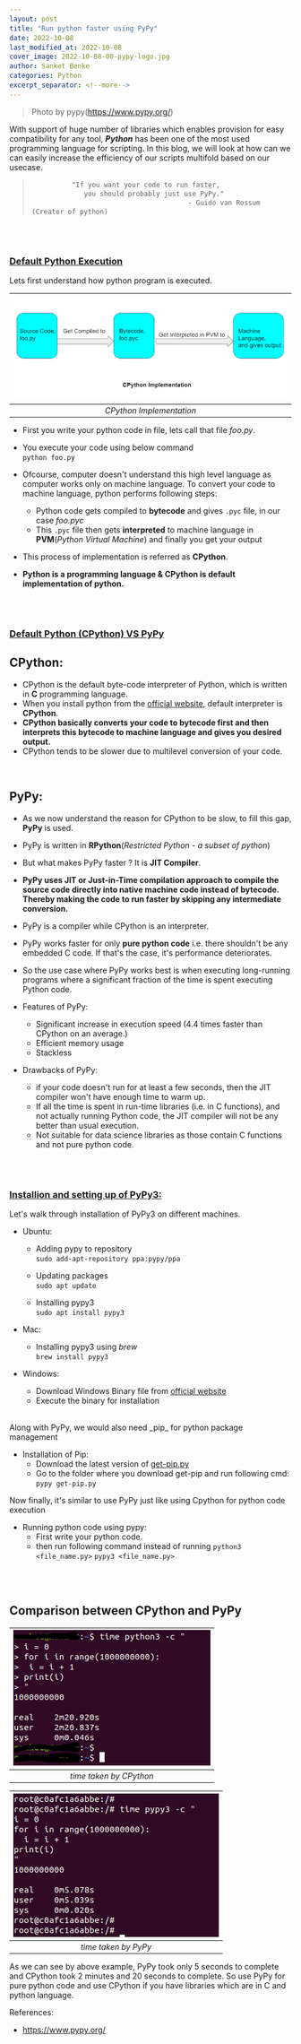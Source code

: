 ```yaml
---
layout: post
title: "Run python faster using PyPy"
date: 2022-10-08
last_modified_at: 2022-10-08
cover_image: 2022-10-08-00-pypy-logo.jpg
author: Sanket Benke
categories: Python
excerpt_separator: <!--more-->
---
```


> Photo by pypy(https://www.pypy.org/)

With support of huge number of libraries which enables provision for easy compatibility for any tool, **_Python_** has been one of the most used programming language for scripting. In this blog, we will look at how can we can easily increase the efficiency of our scripts multifold based on our usecase.

>               "If you want your code to run faster,
>                  you should probably just use PyPy."
>                                            - Guido van Rossum (Creater of python)

<!--more-->
<br><br>

### <span style="text-decoration: underline"> Default Python Execution </span>

Lets first understand how python program is executed.

|![CPython Implementation](/assets/images/2022-10-08-00-CPython-Implementation.png) |
|:--:|
| *CPython Implementation* |

- First you write your python code in file, lets call that file _foo.py_.
 - You execute your code using below command <br>
   `python foo.py`

 - Ofcourse, computer doesn't understand this high level language as computer works only on machine language. To convert your code to machine language, python performs following steps:
    - Python code gets compiled to **bytecode** and gives `.pyc` file, in our case _foo.pyc_
    - This `.pyc` file then gets **interpreted** to machine language in **PVM**(_Python Virtual Machine_) and finally you get your output
 - This process of implementation is referred as **CPython**.
 - **Python is a programming language & CPython is default implementation of python.**

<br><br>

 ### <span style="text-decoration: underline"> Default Python (CPython) VS PyPy </span>

 ## CPython:

 - CPython is the default byte-code interpreter of Python, which is written in **C** programming language.
 - When you install python from the [official website](https://www.python.org/), default interpreter is **CPython**.
 - **CPython basically converts your code to bytecode first and then interprets this bytecode to machine language and gives you desired output.**
 - CPython tends to be slower due to multilevel conversion of your code.

<br>


 ## PyPy:

 - As we now understand the reason for CPython to be slow, to fill this gap, **PyPy** is used.
 - PyPy is written in **RPython**(_Restricted Python - a subset of python_)
 - But what makes PyPy faster ? It is **JIT Compiler**.
 - **PyPy uses JIT or Just-in-Time compilation approach to compile the source code directly into native machine code instead of bytecode. Thereby making the code to run faster by skipping any intermediate conversion.**
 - PyPy is a compiler while CPython is an interpreter.
 - PyPy works faster for only **pure python code** i.e. there shouldn't be any embedded C code. If that's the case, it's performance deteriorates. 
 - So the use case where PyPy works best is when executing long-running programs where a significant fraction of the time is spent executing Python code.

 - Features of PyPy:
   - Significant increase in execution speed (4.4 times faster than CPython on an average.)
   - Efficient memory usage
   - Stackless

 - Drawbacks of PyPy:
   - if your code doesn't run for at least a few seconds, then the JIT compiler won't have enough time to warm up.
   - If all the time is spent in run-time libraries (i.e. in C functions), and not actually running Python code, the JIT compiler will not be any better than usual execution.
   - Not suitable for data science libraries as those contain C functions and not pure python code.
   
   <br><br>

### <span style="text-decoration: underline"> Installion and setting up of PyPy3: </span>

Let's walk through installation of PyPy3 on different machines.
<br>

- Ubuntu:

  - Adding pypy to repository<br>
    `sudo add-apt-repository ppa:pypy/ppa`

  - Updating packages<br>
    `sudo apt update`

  - Installing pypy3<br>
    `sudo apt install pypy3`

- Mac:

  - Installing pypy3 using _brew_ <br> 
    `brew install pypy3`

- Windows:

  - Download Windows Binary file from [official website](https://www.pypy.org/download.html)
  - Execute the binary for installation

<br>
Along with PyPy, we would also need _pip_ for python package management

- Installation of Pip:
  - Download the latest version of [get-pip.py](https://bootstrap.pypa.io/.)
  - Go to the folder where you download get-pip and run following cmd:
    `pypy get-pip.py`

Now finally, it's similar to use PyPy just like using Cpython for python code execution

- Running python code using pypy:
  - First write your python code.
  - then run following command instead of running `python3 <file_name.py>`
    `pypy3 <file_name.py>`

<br><br>
## Comparison between CPython and PyPy

 |![CPython](/assets/images/2022-10-08-00-python3-time-taken.png) |
 |:--:|
 | *time taken by CPython* |


 |![PyPy](/assets/images/2022-10-08-00-pypy3-time-taken.png) |
 |:--:|
 | *time taken by PyPy* |


As we can see by above example, PyPy took only 5 seconds to complete and CPython took 2 minutes and 20 seconds to complete.
So use PyPy for pure python code and use CPython if you have libraries which are in C and python language.


References:
- https://www.pypy.org/
